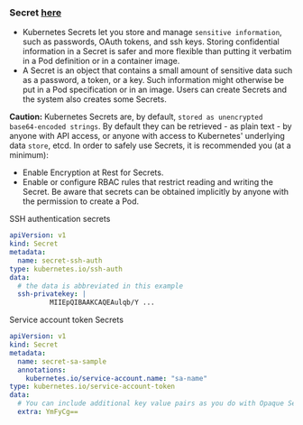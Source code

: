 ### Secret [here](https://kubernetes.io/docs/concepts/configuration/secret/)
- Kubernetes Secrets let you store and manage `sensitive information`, such as passwords, OAuth tokens, and ssh keys. Storing confidential information in a Secret is safer and more flexible than putting it verbatim in a Pod definition or in a container image. 
- A Secret is an object that contains a small amount of sensitive data such as a password, a token, or a key. Such information might otherwise be put in a Pod specification or in an image. Users can create Secrets and the system also creates some Secrets.

**Caution:**
Kubernetes Secrets are, by default, `stored as unencrypted base64-encoded strings`. By default they can be retrieved - as plain text - by anyone with API access, or anyone with access to Kubernetes' underlying data `store`, etcd. In order to safely use Secrets, it is recommended you (at a minimum):
  - Enable Encryption at Rest for Secrets.
  - Enable or configure RBAC rules that restrict reading and writing the Secret. Be aware that secrets can be obtained implicitly by anyone with the permission to create a Pod.

SSH authentication secrets
```yaml
apiVersion: v1
kind: Secret
metadata:
  name: secret-ssh-auth
type: kubernetes.io/ssh-auth
data:
  # the data is abbreviated in this example
  ssh-privatekey: |
          MIIEpQIBAAKCAQEAulqb/Y ...
```

Service account token Secrets
```yaml
apiVersion: v1
kind: Secret
metadata:
  name: secret-sa-sample
  annotations:
    kubernetes.io/service-account.name: "sa-name"
type: kubernetes.io/service-account-token
data:
  # You can include additional key value pairs as you do with Opaque Secrets
  extra: YmFyCg==
```